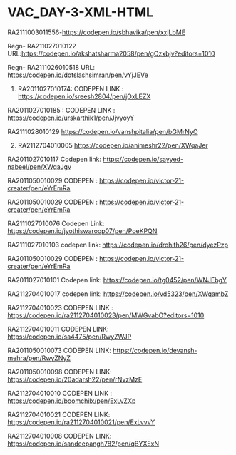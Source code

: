 # VAC_DAY-3-XML-HTML

RA2111003011556-https://codepen.io/sbhavika/pen/xxjLbME


Regn- RA211027010122
URL:https://codepen.io/akshatsharma2058/pen/gOzxbjv?editors=1010

Regn- RA2111026010518
URL: https://codepen.io/dotslashsimran/pen/vYjJEVe


1) RA2011027010174:
    CODEPEN LINK : https://codepen.io/sreesh2804/pen/jOxLEZX


RA2011027010185 : CODEPEN LINK : https://codepen.io/urskarthik1/pen/JjvyoyY


RA2111028010129
https://codepen.io/vanshpitalia/pen/bGMrNyO


2) RA2112704010005
   https://codepen.io/animeshr22/pen/XWqaJer

RA2011027010117
Codepen link: https://codepen.io/sayyed-nabeel/pen/XWqaJgv




RA2011050010029
CODEPEN : https://codepen.io/victor-21-creater/pen/eYrEmRa


RA2011050010029
CODEPEN : https://codepen.io/victor-21-creater/pen/eYrEmRa



RA2111027010076
Codepen Link: https://codepen.io/jyothiswaroop07/pen/PoeKPQN

RA2111027010103
codepen link: https://codepen.io/drohith26/pen/dyezPzp


RA2011050010029
CODEPEN : https://codepen.io/victor-21-creater/pen/eYrEmRa




RA2011027010101
Codepen link: https://codepen.io/tg0452/pen/WNJEbgY

RA2112704010017
codepen link: https://codepen.io/vd5323/pen/XWqambZ

RA2112704010023
CODEPEN LINK : https://codepen.io/ra2112704010023/pen/MWGvabO?editors=1010


RA2112704010011
CODEPEN LINK: https://codepen.io/sa4475/pen/RwyZWJP


RA2011050010073
CODEPEN LINK: https://codepen.io/devansh-mehra/pen/RwyZNyZ


RA2011050010098
CODEPEN LINK: https://codepen.io/20adarsh22/pen/rNvzMzE

RA2112704010010
CODEPEN LINK : https://codepen.io/boomchilx/pen/ExLvZXp


RA2112704010021
CODEPEN LINK: https://codepen.io/ra2112704010021/pen/ExLvvvY


RA2112704010008
CODEPEN LINK: https://codepen.io/sandeepangh782/pen/qBYXExN





